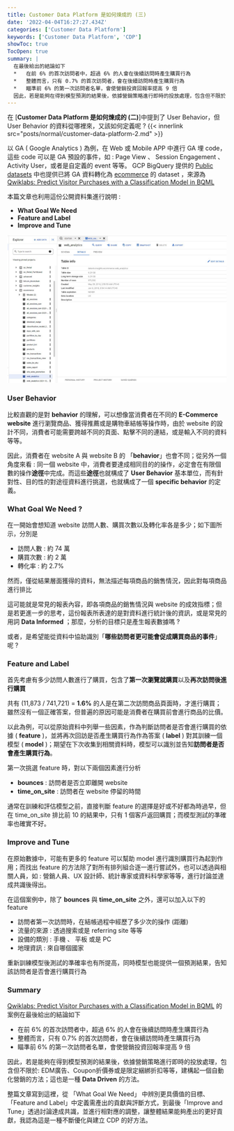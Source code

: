 ```yaml
---
title: Customer Data Platform 是如何煉成的 (三)
date: '2022-04-04T16:27:27.434Z'
categories: ['Customer Data Platform']
keywords: ['Customer Data Platform', 'CDP']
showToc: true
TocOpen: true
summary: |
  在最後給出的結論如下
  *   在前 6% 的首次訪問者中，超過 6% 的人會在後續訪問時產生購買行為
  *   整體而言，只有 0.7% 的首次訪問者，會在後續訪問時產生購買行為
  *   瞄準前 6% 的第一次訪問者名單，會使營銷投資回報率提高 9 倍
  因此，若是能夠在得到模型預測的結果後，依據營銷策略進行即時的投放處理，包含但不限於: EDM廣告、Coupon折價券或是限定綑綁折扣等等，建構起一個自動化營銷的方法；這也是一種 **Data Driven** 的方法。
---
```


在 [**Customer Data Platform 是如何煉成的 (二)**]中提到了 User Behavior，但 User Behavior 的資料從哪裡來，又該如何定義呢 ?
{{< innerlink src="posts/normal/customer-data-platform-2.md" >}} 

以 GA ( Google Analytics ) 為例，在 Web 或 Mobile APP 中進行 GA 埋 code，這些 code 可以是 GA 預設的事件，如 : Page View 、 Session Engagement 、 Activity User，或者是自定義的 event 等等。 GCP BigQuery 提供的 [Public datasets](https://cloud.google.com/bigquery/public-data) 中也提供已將 GA 資料轉化為 [ecommerce](https://console.cloud.google.com/bigquery?project=data-to-insights&page=ecommerce) 的 dataset ，來源為 [Qwiklabs: Predict Visitor Purchases with a Classification Model in BQML](https://www.qwiklabs.com/focuses/1794?catalog_rank=%7B%22rank%22%3A1%2C%22num_filters%22%3A3%2C%22has_search%22%3Atrue%7D&parent=catalog&search_id=16035547)

本篇文章也利用這份公開資料集進行說明 :

*   **What Goal We Need**
*   **Feature and Label**
*   **Improve and Tune**

![](/images/normal/customer-data-platform-3/image_0.png)

### User Behavior

比較直觀的是對 **behavior** 的理解，可以想像當消費者在不同的 **E-Commerce website** 進行瀏覽商品、獲得推薦或是購物車結帳等操作時，由於 website 的設計不同，消費者可能需要跨越不同的頁面、點擊不同的連結，或是輸入不同的資料等等。

因此，消費者在 website A 與 website B 的 「**behavior**」也會不同；從另外一個角度來看 : 同一個 website 中，消費者要達成相同目的的操作，必定會在有限個數的操作**途徑**中完成。而這些**途徑**也就構成了 **User Behavior** 基本單位，而有針對性、目的性的對途徑資料進行挑選，也就構成了一個 **specific behavior** 的定義。

### What Goal We Need ?

在一開始會想知道 website 訪問人數、購買次數以及轉化率各是多少；如下圖所示，分別是

*   訪問人數 : 約 74 萬
*   購買次數 : 約 2 萬
*   轉化率 : 約 2.7%

然而，僅從結果層面獲得的資料，無法描述每項商品的銷售情況，因此對每項商品進行排比

這可能就是常見的報表內容，即各項商品的銷售情況與 website 的成效指標；但是若更進一步的思考，這份報表所表達的是對資料進行統計後的資訊，或是常見的用詞 **Data Informed** ；那麼，分析的目標只是產生報表數據嗎 ?

或者，是希望能從資料中協助識別「**哪些訪問者更可能會促成購買商品的事件**」呢 ?

### Feature and Label

首先考慮有多少訪問人數進行了購買，包含了**第一次瀏覽就購買**以及**再次訪問後進行購買**

共有 (11,873 / 741,721) = **1.6%** 的人是在第二次訪問商品頁面時，才進行購買；雖然沒有一個正確答案，但普遍的原因可能是消費者在購買前會進行商品的比價。

以此為例，可以從原始資料中列舉一些因素，作為判斷訪問者是否會進行購買的依據 ( **feature** )，並將再次回訪是否產生購買行為作為答案 ( **label** ) 對其訓練一個模型 ( **model** )；期望在下次收集到相關資料時，模型可以識別並告知**訪問者是否會產生購買行為**。

第一次挑選 feature 時，對以下兩個因素進行分析

*   **bounces** : 訪問者是否立即離開 website
*   **time\_on\_site** : 訪問者在 website 停留的時間

通常在訓練和評估模型之前，直接判斷 feature 的選擇是好或不好都為時過早，但在 time\_on\_site 排比前 10 的結果中，只有 1 個客戶返回購買；而模型測試的準確率也確實不好。

### **Improve and Tune**

在原始數據中，可能有更多的 feature 可以幫助 model 進行識別購買行為起到作用；而找出 feature 的方法除了對所有排列組合逐一進行嘗試外，也可以透過與相關人員，如 : 營銷人員、UX 設計師、統計專家或資料科學家等等，進行討論並達成共識後得出。

在這個案例中，除了 **bounces** 與 **time\_on\_site** 之外，還可以加入以下的 feature

*   訪問者第一次訪問時，在結帳過程中經歷了多少次的操作 (距離)
*   流量的來源 : 透過搜索或是 referring site 等等
*   設備的類別 : 手機 、 平板 或是 PC
*   地理資訊 : 來自哪個國家

重新訓練模型後測試的準確率也有所提高，同時模型也能提供一個預測結果，告知該訪問者是否會進行購買行為

### Summary

[Qwiklabs: Predict Visitor Purchases with a Classification Model in BQML](https://www.qwiklabs.com/focuses/1794?catalog_rank=%7B%22rank%22%3A1%2C%22num_filters%22%3A3%2C%22has_search%22%3Atrue%7D&parent=catalog&search_id=16035547) 的案例在最後給出的結論如下

*   在前 6% 的首次訪問者中，超過 6% 的人會在後續訪問時產生購買行為
*   整體而言，只有 0.7% 的首次訪問者，會在後續訪問時產生購買行為
*   瞄準前 6% 的第一次訪問者名單，會使營銷投資回報率提高 9 倍

因此，若是能夠在得到模型預測的結果後，依據營銷策略進行即時的投放處理，包含但不限於: EDM廣告、Coupon折價券或是限定綑綁折扣等等，建構起一個自動化營銷的方法；這也是一種 **Data Driven** 的方法。

整篇文章寫到這裡，從 「What Goal We Need」 中辨別更具價值的目標、「Feature and Label」中定義需產出的貢獻與評斷方式，到最後「Improve and Tune」透過討論達成共識，並進行相對應的調整，讓整體結果能夠產出的更好貢獻，我認為這是一種不斷優化與建立 CDP 的好方法。